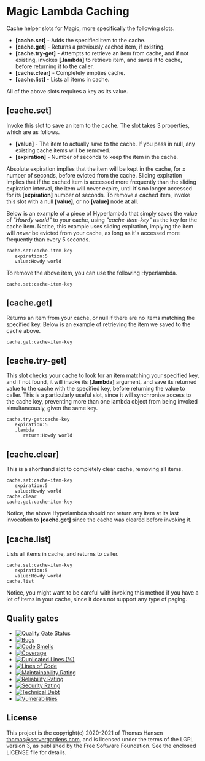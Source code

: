 
# Magic Lambda Caching

Cache helper slots for Magic, more specifically the following slots.

* __[cache.set]__ - Adds the specified item to the cache.
* __[cache.get]__ - Returns a previously cached item, if existing.
* __[cache.try-get]__ - Attempts to retrieve an item from cache, and if not existing, invokes __[.lambda]__ to retrieve item, and saves it to cache, before returning it to the caller.
* __[cache.clear]__ - Completely empties cache.
* __[cache.list]__ - Lists all items in cache.

All of the above slots requires a key as its value.

## [cache.set]

Invoke this slot to save an item to the cache. The slot takes 3 properties, which are as follows.

* __[value]__ - The item to actually save to the cache. If you pass in null, any existing cache items will be removed.
* __[expiration]__ - Number of seconds to keep the item in the cache.

Absolute expiration implies that the item will be kept in the cache, for x number of seconds, before
evicted from the cache. Sliding expiration implies that if the cached item is accessed more frequently
than the sliding expiration interval, the item will never expire, until it's no longer accessed for
its **[expiration]** number of seconds. To remove a cached item, invoke this slot with a null **[value]**,
or no **[value]** node at all.

Below is an example of a piece of Hyperlambda that simply saves the value of _"Howdy world"_ to your
cache, using _"cache-item-key"_ as the key for the cache item. Notice, this example uses sliding expiration,
implying the item will _never_ be evicted from your cache, as long as it's accessed more frequently than
every 5 seconds.

```
cache.set:cache-item-key
   expiration:5
   value:Howdy world
```

To remove the above item, you can use the following Hyperlambda.

```
cache.set:cache-item-key
```

## [cache.get]

Returns an item from your cache, or null if there are no items matching the specified key. Below is an
example of retrieving the item we saved to the cache above.

```
cache.get:cache-item-key
```

## [cache.try-get]

This slot checks your cache to look for an item matching your specified key, and if not found, it will
invoke its **[.lambda]** argument, and save its returned value to the cache with the specified key,
before returning the value to caller. This is a particularly useful slot, since it will synchronise
access to the cache key, preventing more than one lambda object from being invoked simultaneously,
given the same key.

```
cache.try-get:cache-key
   expiration:5
   .lambda
      return:Howdy world
```

## [cache.clear]

This is a shorthand slot to completely clear cache, removing all items.

```
cache.set:cache-item-key
   expiration:5
   value:Howdy world
cache.clear
cache.get:cache-item-key
```

Notice, the above Hyperlambda should not return any item at its last invocation to **[cache.get]**
since the cache was cleared before invoking it.

## [cache.list]

Lists all items in cache, and returns to caller.

```
cache.set:cache-item-key
   expiration:5
   value:Howdy world
cache.list
```

Notice, you might want to be careful with invoking this method if you have a lot of items in your cache,
since it does not support any type of paging.

## Quality gates

- [![Quality Gate Status](https://sonarcloud.io/api/project_badges/measure?project=polterguy_magic.lambda.caching&metric=alert_status)](https://sonarcloud.io/dashboard?id=polterguy_magic.lambda.caching)
- [![Bugs](https://sonarcloud.io/api/project_badges/measure?project=polterguy_magic.lambda.caching&metric=bugs)](https://sonarcloud.io/dashboard?id=polterguy_magic.lambda.caching)
- [![Code Smells](https://sonarcloud.io/api/project_badges/measure?project=polterguy_magic.lambda.caching&metric=code_smells)](https://sonarcloud.io/dashboard?id=polterguy_magic.lambda.caching)
- [![Coverage](https://sonarcloud.io/api/project_badges/measure?project=polterguy_magic.lambda.caching&metric=coverage)](https://sonarcloud.io/dashboard?id=polterguy_magic.lambda.caching)
- [![Duplicated Lines (%)](https://sonarcloud.io/api/project_badges/measure?project=polterguy_magic.lambda.caching&metric=duplicated_lines_density)](https://sonarcloud.io/dashboard?id=polterguy_magic.lambda.caching)
- [![Lines of Code](https://sonarcloud.io/api/project_badges/measure?project=polterguy_magic.lambda.caching&metric=ncloc)](https://sonarcloud.io/dashboard?id=polterguy_magic.lambda.caching)
- [![Maintainability Rating](https://sonarcloud.io/api/project_badges/measure?project=polterguy_magic.lambda.caching&metric=sqale_rating)](https://sonarcloud.io/dashboard?id=polterguy_magic.lambda.caching)
- [![Reliability Rating](https://sonarcloud.io/api/project_badges/measure?project=polterguy_magic.lambda.caching&metric=reliability_rating)](https://sonarcloud.io/dashboard?id=polterguy_magic.lambda.caching)
- [![Security Rating](https://sonarcloud.io/api/project_badges/measure?project=polterguy_magic.lambda.caching&metric=security_rating)](https://sonarcloud.io/dashboard?id=polterguy_magic.lambda.caching)
- [![Technical Debt](https://sonarcloud.io/api/project_badges/measure?project=polterguy_magic.lambda.caching&metric=sqale_index)](https://sonarcloud.io/dashboard?id=polterguy_magic.lambda.caching)
- [![Vulnerabilities](https://sonarcloud.io/api/project_badges/measure?project=polterguy_magic.lambda.caching&metric=vulnerabilities)](https://sonarcloud.io/dashboard?id=polterguy_magic.lambda.caching)

## License

This project is the copyright(c) 2020-2021 of Thomas Hansen thomas@servergardens.com, and is licensed under the terms
of the LGPL version 3, as published by the Free Software Foundation. See the enclosed LICENSE file for details.

